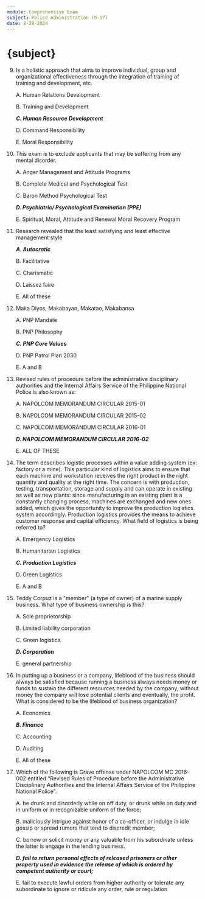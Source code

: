 ```yaml
---
module: Comprehensive Exam
subject: Police Administration (9-17)
date: 8-29-2024
---
```


# {subject}

9. Is a holistic approach that aims to improve individual, group and organizational effectiveness through the integration of training of training and development, etc.

   A. Human Relations Development

   B. Training and Development

   **_C. Human Resource Development_**

   D. Command Responsibility

   E. Moral Responsibility

10. This exam is to exclude applicants that may be suffering from any mental disorder.

    A. Anger Management and Attitude Programs

    B. Complete Medical and Psychological Test

    C. Baron Method Psychological Test

    **_D. Psychiatric/ Psychological Examination (PPE)_**

    E. Spiritual, Moral, Attitude and Renewal Moral Recovery Program

11. Research revealed that the least satisfying and least effective management style

    **_A. Autocratic_**

    B. Facilitative

    C. Charismatic

    D. Laissez faire

    E. All of these

12. Maka Diyos, Makabayan, Makatao, Makabansa

    A. PNP Mandate

    B. PNP Philosophy

    **_C. PNP Core Values_**

    D. PNP Patrol Plan 2030

    E. A and B

13. Revised rules of procedure before the administrative disciplinary authorities and the Internal Affairs Service of the Philippine National Police is also known as:

    A. NAPOLCOM MEMORANDUM CIRCULAR 2015-01

    B. NAPOLCOM MEMORANDUM CIRCULAR 2015-02

    C. NAPOLCOM MEMORANDUM CIRCULAR 2016-01

    **_D. NAPOLCOM MEMORANDUM CIRCULAR 2016-02_**

    E. ALL OF THESE

14. The term describes logistic processes within a value adding system (ex: factory or a mine). This particular kind of logistics aims to ensure that each machine and workstation receives the right product in the right quantity and quality at the right time. The concern is with production, testing, transportation, storage and supply and can operate in existing as well as new plants: since manufacturing in an existing plant is a constantly changing process, machines are exchanged and new ones added, which gives the opportunity to improve the production logistics system accordingly. Production logistics provides the means to achieve customer response and capital efficiency. What field of logistics is being referred to?

    A. Emergency Logistics

    B. Humanitarian Logistics

    **_C. Production Logistics_**

    D. Green Logistics

    E. A and B

15. Teddy Corpuz is a "member" (a type of owner) of a marine supply business. What type of business ownership is this?

    A. Sole proprietorship

    B. Limited liability corporation

    C. Green logistics

    **_D. Corporation_**

    E. general partnership

16. In putting up a business or a company, lifeblood of the business should always be satisfied because running a business always needs money or funds to sustain the different resources needed by the company, without money the company will lose potential clients and eventually, the profit. What is considered to be the lifeblood of business organization?

    A. Economics

    **_B. Finance_**

    C. Accounting

    D. Auditing

    E. All of these

17. Which of the following is Grave offense under NAPOLCOM MC 2016-002 entitled “Revised Rules of Procedure before the Administrative Disciplinary Authorities and the Internal Affairs Service of the Philippine National Police”.

    A. be drunk and disorderly while on off duty, or drunk while on duty and in uniform or in recognizable uniform of the force;

    B. maliciously intrigue against honor of a co-officer, or indulge in idle gossip or spread rumors that tend to discredit member;

    C. borrow or solicit money or any valuable from his subordinate unless the latter is engage in the lending business.

    **_D. fail to return personal effects of released prisoners or other property used in evidence the release of which is ordered by competent authority or court;_**

    E. fail to execute lawful orders from higher authority or tolerate any subordinate to ignore or ridicule any order, rule or regulation
